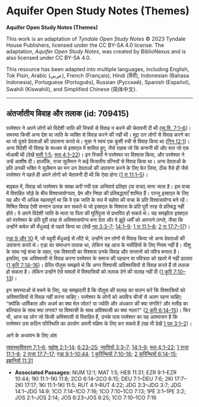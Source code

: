 # Aquifer Open Study Notes (Themes)

**Aquifer Open Study Notes (Themes)**

This work is an adaptation of *Tyndale Open Study Notes* © 2023 Tyndale House Publishers, licensed under the CC BY\-SA 4\.0 license. The adaptation, *Aquifer Open Study Notes*, was created by BiblioNexus and is also licensed under CC BY\-SA 4\.0\.

This resource has been adapted into multiple languages, including English, Tok Pisin, Arabic (عربي), French (Français), Hindi (हिंदी), Indonesian (Bahasa Indonesia), Portuguese (Português), Russian (Русский), Spanish (Español), Swahili (Kiswahili), and Simplified Chinese (简体中文).



--------------------------------

## अंतर्जातीय विवाह और तलाक (id: 709415)

परमेश्वर ने अपने लोगों को विदेशी जाति की स्त्रियों से विवाह न करने की चेतावनी दी थी ([व्य.वि. 7:1–6](https://ref.ly/Deut7:1-Deut7:6))। समस्या किसी अन्य देश या जाति के व्यक्ति से विवाह करने की नहीं थी। मुद्दा उन लोगों से विवाह करने का था जो दूसरे देवताओं की उपासना करते थे। मूसा ने स्वयं एक कूशी स्त्री से विवाह किया था ([गिन 12:1](https://ref.ly/Num12:1))। अन्य विदेशी भी विवाह के माध्यम से इस्राएल में शामिल हुए, जैसे राहाब जो कि कनानी थी और रूत जो एक मोआबी थी (देखें [मत्ती 1:5](https://ref.ly/Matt1:5); [रूत 4:1–22](https://ref.ly/Ruth4:1-Ruth4:22))। इन स्त्रियों ने परमेश्वर पर विश्वास किया, और परमेश्वर ने उन्हें आशीष दी। हालाँकि, राजा सुलैमान ने कई विजातीय पत्नियों से विवाह किया था। अन्य देवताओं के प्रति उनकी भक्ति ने सुलैमान का मन उन देवताओं की उपासना करने के लिए फेर लिया, ठीक वैसे ही जैसे परमेश्वर ने पहले ही अपने लोगों को चेतावनी दी थी कि ऐसा होगा ([1 रा 11:1–5](https://ref.ly/1Kgs11:1-1Kgs11:5))।

बाइबल में, विवाह को परमेश्वर के समक्ष करी गयी एक अनिवार्य प्रतिज्ञा (या वाचा) माना जाता है। इस वाचा में विवाहित जोड़े के बीच विश्वासयोग्यता, प्रेम और निष्ठा की प्रतिबद्धताएँ शामिल हैं। परन्तु इस्राएल के लिए यह और भी अधिक महत्वपूर्ण था कि वे एक जाति के रूप में यहोवा की वाचा के प्रति विश्वासयोग्य बने रहें। मिश्रित विवाह ऐसी सन्तान उत्पन्न कर सकते थे जो इस्राएल के विश्वास के प्रति पूरी तरह से प्रतिबद्ध नहीं होते। वे अपने विदेशी जाति के माता या पिता की मूर्तिपूजा से प्रभावित हो सकते थे। यह समझौता इस्राएल को परमेश्वर के प्रति पूरी तरह से अविश्वासयोग्य बना देता और वे झूठे धर्मों को अपनाने लगते, जैसा कि उन्होंने बाबेल की बँधुआई से पहले किया था (देखें [न्या 3:3–7](https://ref.ly/Judg3:3-Judg3:7); [14:1–9](https://ref.ly/Judg14:1-Judg14:9); [1 रा 11:1–8](https://ref.ly/1Kgs11:1-1Kgs11:8); [2 रा 17:7–17](https://ref.ly/2Kgs17:7-2Kgs17:17))।

[एज्रा 9 और 10](https://ref.ly/Ezra9:1-Ezra10:44) में, जो यहूदी बँधुआई से लौटे थे, उन्होंने उन लोगों से विवाह किया जो अन्य देवताओं की उपासना करते थे। एज्रा का समाधान तलाक था, लेकिन यह आज के मसीहियों के लिए नियम नहीं है। यीशु के साथ नई वाचा के तहत, एक विश्वासी का विश्वास उनके विवाह और सन्तानों को पवित्र बनाता है। इसलिए, एक अविश्वासी से विवाह करना परमेश्वर के समाज की पहचान या पवित्रता को खतरे में नहीं डालता ([1 कुरि 7:14–16](https://ref.ly/1Cor7:14-1Cor7:16))। प्रेरित पौलुस समझते थे कि अगर विश्वासी अविश्वासियों से विवाह करते हैं तो तलाक हो सकता है। लेकिन उन्होंने ऐसे मामलों में विश्वासियों को तलाक देने की सलाह नहीं दी ([1 कुरि 7:10–13](https://ref.ly/1Cor7:10-1Cor7:13))।

इन समस्याओं से बचने के लिए, यह समझदारी है कि पौलुस की सलाह का पालन करें कि विश्वासियों को अविश्वासियों से विवाह नहीं करना चाहिए। परमेश्वर के लोगों को अपवित्र चीजों से अलग रहना चाहिए: “क्योंकि धार्मिकता और अधर्म का क्या मेल जोल? या ज्योति और अंधकार की क्या संगति? और मसीह का बलियाल के साथ क्या लगाव? या विश्वासी के साथ अविश्वासी का क्या नाता?” ([2 कुरि 6:14–15](https://ref.ly/2Cor6:14-2Cor6:15))। फिर भी, आज वह लोग जो किसी अविश्वासी से विवाहित हैं, उनके पास परमेश्वर का यह आश्वासन है कि परमेश्वर उस कठिन परिस्थिति का उपयोग अपनी महिमा के लिए कर सकते हैं (यह भी देखें [1 पत 3:1–2](https://ref.ly/1Pet3:1-1Pet3:2))।

आगे के अध्ययन के लिए अंश

[व्यवस्थाविवरण 7:1–6](https://ref.ly/Deut7:1-Deut7:6); [यहोशू 2:1–14](https://ref.ly/Josh2:1-Josh2:14); [6:23–25](https://ref.ly/Josh6:23-Josh6:25); [न्यायियों 3:3–7](https://ref.ly/Judg3:3-Judg3:7); [14:1–9](https://ref.ly/Judg14:1-Judg14:9); [रूत 4:1–22](https://ref.ly/Ruth4:1-Ruth4:22); [1 राजा 11:1–8](https://ref.ly/1Kgs11:1-1Kgs11:8); [2 राजा 17:7–17](https://ref.ly/2Kgs17:7-2Kgs17:17); [एज्रा 9:1–10:44](https://ref.ly/Ezra9:1-Ezra10:44); [1 कुरिन्थियों 7:10–16](https://ref.ly/1Cor7:10-1Cor7:16); [2 कुरिन्थियों 6:14–15](https://ref.ly/2Cor6:14-2Cor6:15); [इब्रानियों 11:31](https://ref.ly/Heb11:31)

* **Associated Passages:** NUM 12:1; MAT 1:5; HEB 11:31; EZR 9:1–EZR 10:44; 1KI 11:1–1KI 11:8; 2CO 6:14–2CO 6:15; DEU 7:1–DEU 7:6; 2KI 17:7–2KI 17:17; 1KI 11:1–1KI 11:5; RUT 4:1–RUT 4:22; JDG 3:3–JDG 3:7; JDG 14:1–JDG 14:9; 1CO 7:14–1CO 7:16; 1CO 7:10–1CO 7:13; 1PE 3:1–1PE 3:2; JOS 2:1–JOS 2:14; JOS 6:23–JOS 6:25; 1CO 7:10–1CO 7:16


